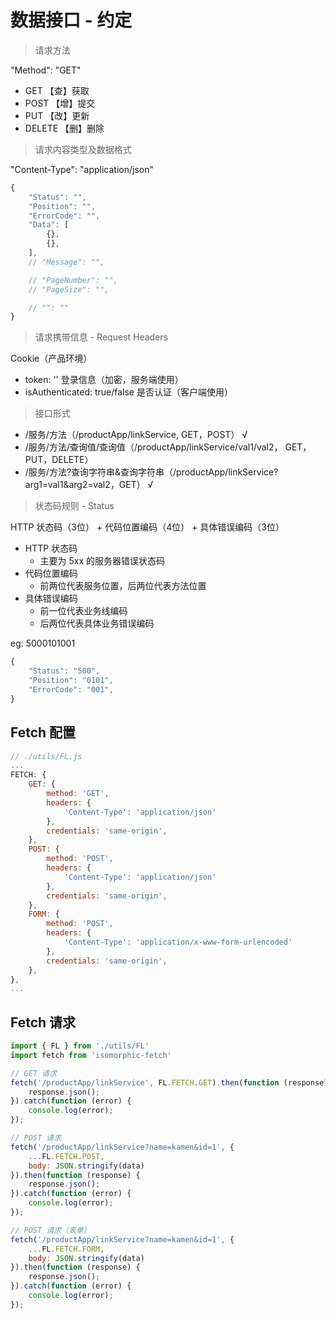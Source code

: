 # 数据接口 - 约定

> 请求方法

"Method": "GET"

- GET    【查】获取
- POST   【增】提交
- PUT    【改】更新
- DELETE 【删】删除

> 请求内容类型及数据格式

"Content-Type": "application/json"

```javascript
{
    "Status": "",
    "Position": "",
    "ErrorCode": "",
    "Data": [
        {},
        {},
    ],
    // "Message": "",

    // "PageNumber": "",
    // "PageSize": "",

    // "": ""
}
```

> 请求携带信息 - Request Headers

Cookie（产品环境）

- token: ''   登录信息（加密，服务端使用）
- isAuthenticated: true/false  是否认证（客户端使用）

> 接口形式

- /服务/方法（/productApp/linkService, GET，POST） √
- /服务/方法/查询值/查询值（/productApp/linkService/val1/val2， GET，PUT，DELETE）
- /服务/方法?查询字符串&查询字符串（/productApp/linkService?arg1=val1&arg2=val2，GET） √

> 状态码规则 - Status

HTTP 状态码（3位） + 代码位置编码（4位） + 具体错误编码（3位）

- HTTP 状态码
    - 主要为 5xx 的服务器错误状态码
- 代码位置编码
    - 前两位代表服务位置，后两位代表方法位置
- 具体错误编码
    - 前一位代表业务线编码
    - 后两位代表具体业务错误编码

eg: 5000101001

```javascript
{
    "Status": "500",
    "Position": "0101",
    "ErrorCode": "001",
}
```

## Fetch 配置

```javascript
// ./utils/FL.js
...
FETCH: {
    GET: {
        method: 'GET',
        headers: {
            'Content-Type': 'application/json'
        },
        credentials: 'same-origin',
    },
    POST: {
        method: 'POST',
        headers: {
            'Content-Type': 'application/json'
        },
        credentials: 'same-origin',
    },
    FORM: {
        method: 'POST',
        headers: {
            'Content-Type': 'application/x-www-form-urlencoded'
        },
        credentials: 'same-origin',
    },
},
...
```

## Fetch 请求

```javascript
import { FL } from './utils/FL'
import fetch from 'isomorphic-fetch'

// GET 请求
fetch('/productApp/linkService', FL.FETCH.GET).then(function (response) {
    response.json();
}).catch(function (error) {
    console.log(error);
});

// POST 请求
fetch('/productApp/linkService?name=kamen&id=1', {
    ...FL.FETCH.POST,
    body: JSON.stringify(data)
}).then(function (response) {
    response.json();
}).catch(function (error) {
    console.log(error);
});

// POST 请求（表单）
fetch('/productApp/linkService?name=kamen&id=1', {
    ...FL.FETCH.FORM,
    body: JSON.stringify(data)
}).then(function (response) {
    response.json();
}).catch(function (error) {
    console.log(error);
});
```

